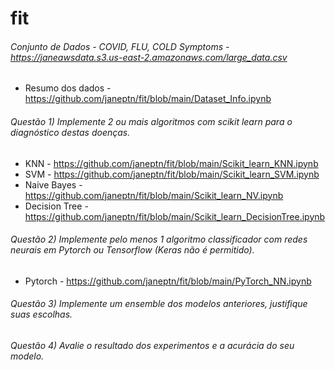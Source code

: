 # fit

###### Conjunto de Dados - COVID, FLU, COLD Symptoms - https://janeawsdata.s3.us-east-2.amazonaws.com/large_data.csv
* Resumo dos dados - https://github.com/janeptn/fit/blob/main/Dataset_Info.ipynb

###### Questão 1) Implemente 2 ou mais algoritmos com scikit learn para o diagnóstico destas doenças. 

* KNN - https://github.com/janeptn/fit/blob/main/Scikit_learn_KNN.ipynb
* SVM - https://github.com/janeptn/fit/blob/main/Scikit_learn_SVM.ipynb
* Naive Bayes - https://github.com/janeptn/fit/blob/main/Scikit_learn_NV.ipynb
* Decision Tree - https://github.com/janeptn/fit/blob/main/Scikit_learn_DecisionTree.ipynb

###### Questão 2) Implemente pelo menos 1 algoritmo classificador com redes neurais em Pytorch ou Tensorflow (Keras não é permitido).

* Pytorch - https://github.com/janeptn/fit/blob/main/PyTorch_NN.ipynb

###### Questão 3) Implemente um ensemble dos modelos anteriores, justifique suas escolhas.

###### Questão 4) Avalie o resultado dos experimentos e a acurácia do seu modelo.
